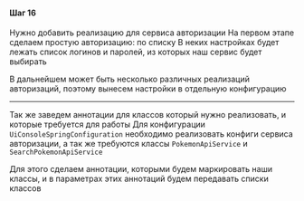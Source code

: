 #### Шаг 16

Нужно добавить реализацию для сервиса авторизации
На первом этапе сделаем простую авторизацию: по списку
В неких настройках будет лежать список логинов и паролей, из которых наш сервис будет выбирать

В дальнейшем может быть несколько различных реализаций авторизаций, поэтому вынесем настройки в отдельную конфигурацию

---

Так же заведем аннотации для классов который нужно реализовать, и которые требуется для работы
Для конфигурации `UiConsoleSpringConfiguration` необходимо реализовать конфиги сервиса авторизации, а так же
требуются классы `PokemonApiService` и `SearchPokemonApiService`

Для этого сделаем аннотации, которыми будем маркировать наши классы, и в параметрах этих аннотаций будем передавать списки классов